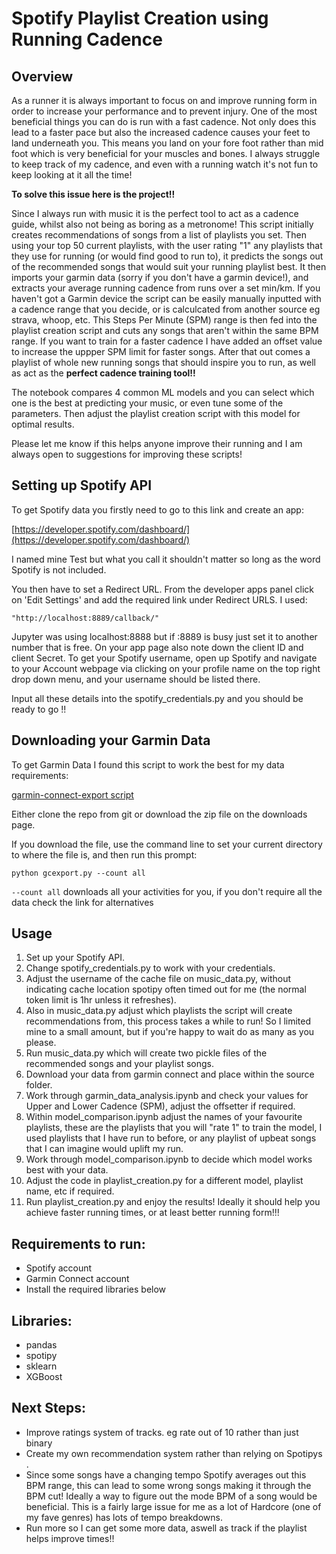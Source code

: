 # Spotify Playlist Creation using Running Cadence

## Overview
As a runner it is always important to focus on and improve running form in order to increase your performance and to prevent injury. One of the most beneficial things you can do is run with a fast cadence. Not only does this lead to a faster pace but also the increased cadence causes your feet to land underneath you. This means you land on your fore foot rather than mid foot which is very beneficial for your muscles and bones. I always struggle to keep track of my cadence, and even with a running watch it's not fun to keep looking at it all the time!

**To solve this issue here is the project!!**

Since I always run with music it is the perfect tool to act as a cadence guide, whilst also not being as boring as a metronome! This script initially creates recommendations of songs from a list of playlists you set. Then using your top 50 current playlists, with the user rating "1" any playlists that they use for running (or would find good to run to), it predicts the songs out of the recommended songs that would suit your running playlist best. It then imports your garmin data (sorry if you don't have a garmin device!), and extracts your average running cadence from runs over a set min/km. If you haven't got a Garmin device the script can be easily manually inputted with a cadence range that you decide, or is calculcated from another source eg strava, whoop, etc. This Steps Per Minute (SPM) range is then fed into the playlist creation script and cuts any songs that aren't within the same BPM range. If you want to train for a faster cadence I have added an offset value to increase the uppper SPM limit for faster songs. After that out comes a playlist of whole new running songs that should inspire you to run, as well as act as the **perfect cadence training tool!!**

The notebook compares 4 common ML models and you can select which one is the best at predicting your music, or even tune some of the parameters. Then adjust the playlist creation script with this model for optimal results.

Please let me know if this helps anyone improve their running and I am always open to suggestions for improving these scripts!

## Setting up Spotify API
To get Spotify data you firstly need to go to this link and create an app:

[https://developer.spotify.com/dashboard/](https://developer.spotify.com/dashboard/)

I named mine Test but what you call it shouldn't matter so long as the word Spotify is not included.

You then have to set a Redirect URL. From the developer apps panel click on 'Edit Settings' and add the required link under Redirect URLS. I used:

    "http://localhost:8889/callback/"
    
 Jupyter was using localhost:8888 but if :8889 is busy just set it to another number that is free. On your app page also note down the client ID and client Secret. To get your Spotify username, open up Spotify and navigate to your Account webpage via clicking on your profile name on the top right drop down menu, and your username should be listed there.
 
 Input all these details into the spotify_credentials.py and you should be ready to go !!

## Downloading your Garmin Data
To get Garmin Data I found this script to work the best for my data requirements:

[garmin-connect-export script](https://github.com/pe-st/garmin-connect-export/)

Either clone the repo from git or download the zip file on the downloads page.

If you download the file, use the command line to set your current directory to where the file is, and then run this prompt:

    python gcexport.py --count all

`--count all` downloads all your activities for you, if you don't require all the data check the link for alternatives

## Usage
1) Set up your Spotify API.
2) Change spotify_credentials.py to work with your credentials.
3) Adjust the username of the cache file on music_data.py, without indicating cache location spotipy often timed out for me (the normal token limit is 1hr unless it refreshes).
4) Also in music_data.py adjust which playlists the script will create recommendations from, this process takes a while to run! So I limited mine to a small amount, but if you're happy to wait do as many as you please.
5) Run music_data.py which will create two pickle files of the recommended songs and your playlist songs.
6) Download your data from garmin connect and place within the source folder.
7) Work through garmin_data_analysis.ipynb and check your values for Upper and Lower Cadence (SPM), adjust the offsetter if required.
8) Within model_comparison.ipynb adjust the names of your favourite playlists, these are the playlists that you will "rate 1" to train the model, I used playlists that I have run to before, or any playlist of upbeat songs that I can imagine would uplift my run.
9) Work through model_comparison.ipynb to decide which model works best with your data.
10) Adjust the code in playlist_creation.py for a different model, playlist name, etc if required.
11) Run playlist_creation.py and enjoy the results! Ideally it should help you achieve faster running times, or at least better running form!!!

## Requirements to run:
* Spotify account
* Garmin Connect account
* Install the required libraries below

## Libraries:
* pandas
* spotipy
* sklearn
* XGBoost

## Next Steps:
* Improve ratings system of tracks. eg rate out of 10 rather than just binary
* Create my own recommendation system rather than relying on Spotipys .
* Since some songs have a changing tempo Spotify averages out this BPM range, this can lead to some wrong songs making it through the BPM cut! Ideally a way to figure out the mode BPM of a song would be beneficial. This is a fairly large issue for me as a lot of Hardcore (one of my fave genres) has lots of tempo breakdowns.
* Run more so I can get some more data, aswell as track if the playlist helps improve times!!
